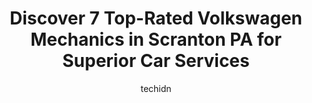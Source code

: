 ---
layout: ampstory
image: https://images.unsplash.com/photo-1568616388993-4e1a60b29532?ixlib=rb-4.0.3&ixid=MnwxMjA3fDB8MHxwaG90by1wYWdlfHx8fGVufDB8fHx8&auto=format&fit=crop&w=640&h=853&q=80
author: techidn
featured: false
description: When it comes to finding reliable automotive experts in Scranton PA, USA, look no further than the 7 best Volkswagen Mechanic in the area. With their exceptional skills and dedication to pro
title: Discover 7 Top-Rated Volkswagen Mechanics in Scranton PA for Superior Car Services
cover:
   title: Discover 7 Top-Rated Volkswagen Mechanics in Scranton PA for Superior Car Services
   subtitle: Rickpate
   background: https://images.unsplash.com/photo-1568616388993-4e1a60b29532?ixlib=rb-4.0.3&ixid=MnwxMjA3fDB8MHxwaG90by1wYWdlfHx8fGVufDB8fHx8&auto=format&fit=crop&w=640&h=853&q=80

pages: 
 - layout: thirds
   top: <h1>#1 Kelly Volkswagen</h1>
   bottom: "<p>Ive lived around this valley nearly 60 years. Kelly treats you like a neighbor, not a number. A place where they know your name, your car, and your budget. Feel safe whe</p>"
   background: https://www.knot35.com/toplist/wp-content/uploads/2023/06/best-volkswagen-mechanic-1-in-scranton-pa-1685836210.jpeg
   backgroundblur: true
 - layout: thirds
   top: <h1>#2 Vullo Motors</h1>
   bottom: "<p>238 Railroad Ave, Scranton, PA 18505, United States</p>"
   background: https://www.knot35.com/toplist/wp-content/uploads/2023/06/best-volkswagen-mechanic-2-in-scranton-pa-1685836210.jpeg
   cta:
      link: https://www.knot35.com/toplist/discover-7-top-rated-volkswagen-mechanics-in-scranton-pa-for-superior-car-services/
      text: Discover 7 Top-Rated Volkswagen Mechanics in Scranton PA for Superior Car Services
 - layout: thirds
   top: <h1>#3 Fargione Auto Services LLC</h1>
   bottom: "<p>1101 W Market St, Scranton, PA 18508, United States</p>"
   background: https://www.knot35.com/toplist/wp-content/uploads/2023/06/best-volkswagen-mechanic-3-in-scranton-pa-1685836211.jpeg
   cta:
      link: https://www.knot35.com/toplist/discover-7-top-rated-volkswagen-mechanics-in-scranton-pa-for-superior-car-services/
      text: Discover 7 Top-Rated Volkswagen Mechanics in Scranton PA for Superior Car Services
 - layout: thirds
   top: <h1>#4 North Scranton Auto Service</h1>
   bottom: "<p>240 rear, Greenbush St, Scranton, PA 18508, United States</p>"
   background: https://images.unsplash.com/photo-1518640467707-6811f4a6ab73?ixlib=rb-4.0.3&ixid=MnwxMjA3fDB8MHxwaG90by1wYWdlfHx8fGVufDB8fHx8&auto=format&fit=crop&w=640&h=853&q=80
   cta:
      link: https://www.knot35.com/toplist/discover-7-top-rated-volkswagen-mechanics-in-scranton-pa-for-superior-car-services/
      text: Discover 7 Top-Rated Volkswagen Mechanics in Scranton PA for Superior Car Services
 - layout: thirds
   top: <h1>#5 Pauls Auto Repair</h1>
   bottom: "<p>2507 Jackson St, Scranton, PA 18504, United States</p>"
   background: https://images.unsplash.com/photo-1591393223703-56fe1347ac62?ixlib=rb-4.0.3&ixid=MnwxMjA3fDB8MHxwaG90by1wYWdlfHx8fGVufDB8fHx8&auto=format&fit=crop&w=640&h=853&q=80
   cta:
      link: https://www.knot35.com/toplist/discover-7-top-rated-volkswagen-mechanics-in-scranton-pa-for-superior-car-services/
      text: Discover 7 Top-Rated Volkswagen Mechanics in Scranton PA for Superior Car Services
 - layout: thirds
   top: <h1>#6 Ians Speed Shop</h1>
   bottom: "<p>1801 Meylert Ave, Scranton, PA 18509, United States</p>"
   background: https://images.unsplash.com/photo-1609083590460-7b8cc0ca65f8?ixlib=rb-4.0.3&ixid=MnwxMjA3fDB8MHxwaG90by1wYWdlfHx8fGVufDB8fHx8&auto=format&fit=crop&w=640&h=853&q=80
   cta:
      link: https://www.knot35.com/toplist/discover-7-top-rated-volkswagen-mechanics-in-scranton-pa-for-superior-car-services/
      text: Discover 7 Top-Rated Volkswagen Mechanics in Scranton PA for Superior Car Services
 - layout: thirds
   top: <h1>#7 Labroskys Automotive Service Center</h1>
   bottom: "<p>1532 Cedar Ave, Scranton, PA 18505, United States</p>"
   background: https://images.unsplash.com/photo-1608411404720-c8f0417bcdba?ixlib=rb-4.0.3&ixid=MnwxMjA3fDB8MHxwaG90by1wYWdlfHx8fGVufDB8fHx8&auto=format&fit=crop&w=640&h=853&q=80
   cta:
      link: https://www.knot35.com/toplist/discover-7-top-rated-volkswagen-mechanics-in-scranton-pa-for-superior-car-services/
      text: Discover 7 Top-Rated Volkswagen Mechanics in Scranton PA for Superior Car Services
 - layout: thirds
   middle: Continue reading...
   background: https://images.unsplash.com/photo-1531169509526-f8f1fdaa4a67?ixlib=rb-4.0.3&ixid=MnwxMjA3fDB8MHxwaG90by1wYWdlfHx8fGVufDB8fHx8&auto=format&fit=crop&w=640&h=853&q=80
   cta:
      link: https://www.knot35.com/toplist/discover-7-top-rated-volkswagen-mechanics-in-scranton-pa-for-superior-car-services/
      text: Discover 7 Top-Rated Volkswagen Mechanics in Scranton PA for Superior Car Services
      
---